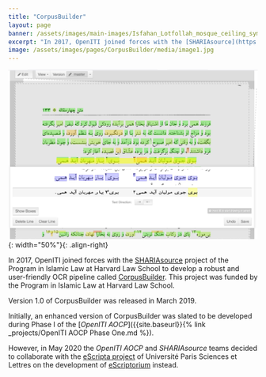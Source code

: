 ```yaml
---
title: "CorpusBuilder"
layout: page
banner: /assets/images/main-images/Isfahan_Lotfollah_mosque_ceiling_symmetric_narrow_border.png
excerpt: "In 2017, OpenITI joined forces with the [SHARIAsource](https://pil.law.harvard.edu/shariasource-portal/) project of the Program in Islamic Law at Harvard Law School to develop a robust and user-friendly OCR pipeline called [CorpusBuilder](https://github.com/berkmancenter/corpusbuilder). This project was funded by the Program in Islamic Law at Harvard Law School."
image: /assets/images/pages/CorpusBuilder/media/image1.jpg
---
```


![](/assets/images/pages/CorpusBuilder/media/image1.jpg){: width="50%"}{: .align-right}

In 2017, OpenITI joined forces with the [SHARIAsource](https://pil.law.harvard.edu/shariasource-portal/) project of the Program in Islamic Law at Harvard Law School to develop a robust and user-friendly OCR pipeline called [CorpusBuilder](https://github.com/berkmancenter/corpusbuilder). This project was funded by the Program in Islamic Law at Harvard Law School.



Version 1.0 of CorpusBuilder was released in March 2019.



Initially, an enhanced version of CorpusBuilder was slated to be developed during Phase I of the [*OpenITI AOCP*]({{site.baseurl}}{% link _projects/OpenITI AOCP Phase One.md %}).



However, in May 2020 the *OpenITI AOCP* and *SHARIAsource* teams decided to collaborate with the [eScripta project](https://escripta.hypotheses.org/) of Université Paris Sciences et Lettres on the development of [eScriptorium](https://gitlab.com/scripta/escriptorium/) instead.






